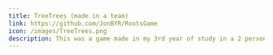 ```yaml
---
title: TreeTrees (made in a team)
link: https://github.com/JonBYR/RootsGame
icon: /images/TreeTrees.png
description: This was a game made in my 3rd year of study in a 2 person team. My tasks in this team were to; create procedurally generated levels, scripts to create a visible timer, level loading, camera perspective, instantiatting new objects, seperate gamemodes, high scores, generating sprites and a pause menu. Outside of this, I also made a settings menu and UI and helped with post processing.
---
```

